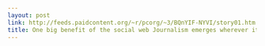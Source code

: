 ```yaml
---
layout: post
link: http://feeds.paidcontent.org/~r/pcorg/~3/BQnYIF-NYVI/story01.htm
title: One big benefit of the social web Journalism emerges wherever it is needed
---
```

